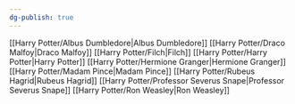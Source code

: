 ```yaml
---
dg-publish: true
---
```

[[Harry Potter/Albus Dumbledore\|Albus Dumbledore]]
[[Harry Potter/Draco Malfoy\|Draco Malfoy]]
[[Harry Potter/Filch\|Filch]]
[[Harry Potter/Harry Potter\|Harry Potter]]
[[Harry Potter/Hermione Granger\|Hermione Granger]]
[[Harry Potter/Madam Pince\|Madam Pince]]
[[Harry Potter/Rubeus Hagrid\|Rubeus Hagrid]]
[[Harry Potter/Professor Severus Snape\|Professor Severus Snape]]
[[Harry Potter/Ron Weasley\|Ron Weasley]]
